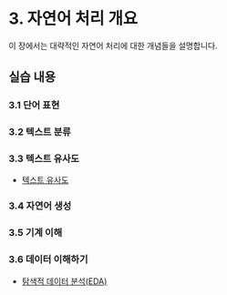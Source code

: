 # 3. 자연어 처리 개요

이 장에서는 대략적인 자연어 처리에 대한 개념들을 설명합니다.


## 실습 내용

### 3.1 단어 표현

### 3.2 텍스트 분류

### 3.3 텍스트 유사도

- [텍스트 유사도](./3.3_텍스트_유사도.ipynb)

### 3.4 자연어 생성

### 3.5 기계 이해

### 3.6 데이터 이해하기

- [탐색적 데이터 분석(EDA)](./3.6%20EDA.ipynb)
